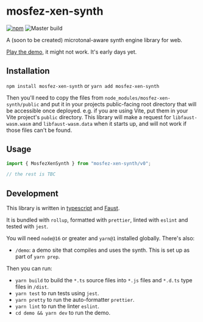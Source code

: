 # mosfez-xen-synth

[![npm](https://img.shields.io/npm/v/mosfez-xen-synth.svg)](https://www.npmjs.com/package/mosfez-xen-synth) ![Master build](https://github.com/dxinteractive/mosfez-xen-synth/workflows/CI/badge.svg?branch=main)

A (soon to be created) microtonal-aware synth engine library for web.

[Play the demo](https://dxinteractive.github.io/mosfez-xen-synth/), it might not work. It's early days yet.

## Installation

`npm install mosfez-xen-synth` or `yarn add mosfez-xen-synth`

Then you'll need to copy the files from `node_modules/mosfez-xen-synth/public` and put it in your projects public-facing root directory that will be accessible once deployed. e.g. if you are using Vite, put them in your Vite project's `public` directory. This library will make a request for `libfaust-wasm.wasm` and `libfaust-wasm.data` when it starts up, and will not work if those files can't be found.

## Usage

```js
import { MosfezXenSynth } from "mosfez-xen-synth/v0";

// the rest is TBC
```

## Development

This library is written in [typescript](https://www.typescriptlang.org/) and [Faust](https://faust.grame.fr/).

It is bundled with `rollup`, formatted with `prettier`, linted with `eslint` and tested with `jest`.

You will need `node@16` or greater and `yarn@1` installed globally. There's also:

- `/demo`: a demo site that compiles and uses the synth. This is set up as part of `yarn prep`.

Then you can run:

- `yarn build` to build the `*.ts` source files into `*.js` files and `*.d.ts` type files in `/dist`.
- `yarn test` to run tests using `jest`.
- `yarn pretty` to run the auto-formatter `prettier`.
- `yarn lint` to run the linter `eslint`.
- `cd demo && yarn dev` to run the demo.
